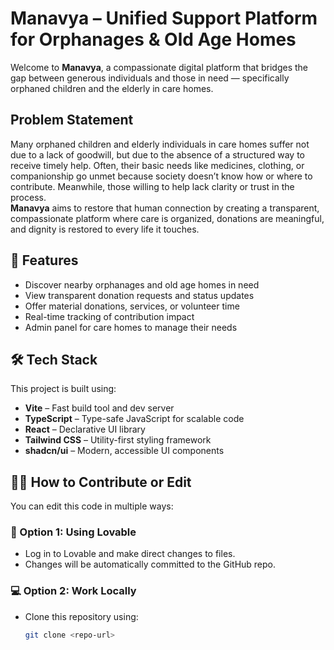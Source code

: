 # Manavya – Unified Support Platform for Orphanages & Old Age Homes

Welcome to **Manavya**, a compassionate digital platform that bridges the gap between generous individuals and those in need — specifically orphaned children and the elderly in care homes.

## Problem Statement

Many orphaned children and elderly individuals in care homes suffer not due to a lack of goodwill, but due to the absence of a structured way to receive timely help. Often, their basic needs like medicines, clothing, or companionship go unmet because society doesn’t know how or where to contribute. Meanwhile, those willing to help lack clarity or trust in the process.  
**Manavya** aims to restore that human connection by creating a transparent, compassionate platform where care is organized, donations are meaningful, and dignity is restored to every life it touches.


## 🚀 Features

- Discover nearby orphanages and old age homes in need
- View transparent donation requests and status updates
- Offer material donations, services, or volunteer time
- Real-time tracking of contribution impact
- Admin panel for care homes to manage their needs

## 🛠️ Tech Stack

This project is built using:

- **Vite** – Fast build tool and dev server
- **TypeScript** – Type-safe JavaScript for scalable code
- **React** – Declarative UI library
- **Tailwind CSS** – Utility-first styling framework
- **shadcn/ui** – Modern, accessible UI components

## 🧑‍💻 How to Contribute or Edit

You can edit this code in multiple ways:

### 🔧 Option 1: Using Lovable

- Log in to Lovable and make direct changes to files.
- Changes will be automatically committed to the GitHub repo.

### 💻 Option 2: Work Locally

- Clone this repository using:
  ```bash
  git clone <repo-url>
